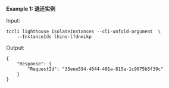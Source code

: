 **Example 1: 退还实例**



Input: 

```
tccli lighthouse IsolateInstances --cli-unfold-argument  \
    --InstanceIds lhins-lfdnmikp
```

Output: 
```
{
    "Response": {
        "RequestId": "35eee594-4644-401a-815a-1c9075b5f39c"
    }
}
```

